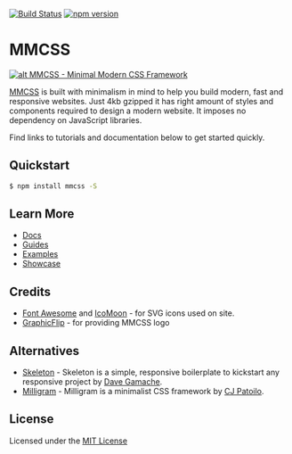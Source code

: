 [![Build Status](https://travis-ci.org/kunruch/mmcss.svg?branch=master)](https://travis-ci.org/kunruch/mmcss)
[![npm version](https://badge.fury.io/js/mmcss.svg)](https://badge.fury.io/js/mmcss)

# MMCSS

[![alt MMCSS - Minimal Modern CSS Framework](https://mmcss.kunruchcreations.com/img/mmcss-featured.png "MMCSS - Minimal Modern CSS Framework")](https://mmcss.kunruchcreations.com/)

[MMCSS](https://mmcss.kunruchcreations.com/) is built with minimalism in mind to help you build modern, fast and responsive websites. Just 4kb gzipped it has right amount of styles and components required to design a modern website. It imposes no dependency on JavaScript libraries.

Find links to tutorials and documentation below to get started quickly.

## Quickstart

```sh
$ npm install mmcss -S
```

## Learn More

- [Docs](https://mmcss.kunruchcreations.com/docs/)
- [Guides](https://mmcss.kunruchcreations.com/guides/)
- [Examples](https://mmcss.kunruchcreations.com/examples/)
- [Showcase](https://mmcss.kunruchcreations.com/showcase/)

## Credits

- [Font Awesome](http://fontawesome.io/) and [IcoMoon](https://icomoon.io/) - for SVG icons used on site.
- [GraphicFlip](https://graphicflip.com/) - for providing MMCSS logo

## Alternatives
- [Skeleton](http://getskeleton.com/) - Skeleton is a simple, responsive boilerplate to kickstart any responsive project by [Dave Gamache](https://twitter.com/dhg).
- [Milligram](http://milligram.github.io) - Milligram is a minimalist CSS framework by [CJ Patoilo](http://cjpatoilo.com).

## License
Licensed under the [MIT License](https://github.com/kunruch/mmcss/blob/master/LICENSE.md)
